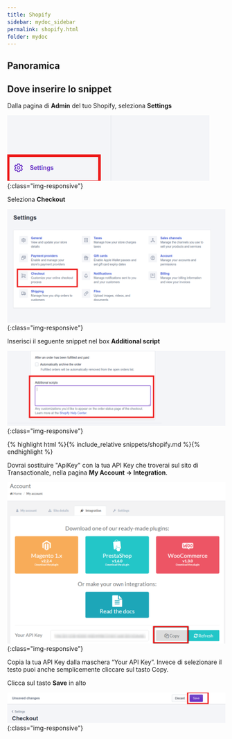 ```yaml
---
title: Shopify
sidebar: mydoc_sidebar
permalink: shopify.html
folder: mydoc
---
```


## Panoramica


## Dove inserire lo snippet 

Dalla pagina di **Admin** del tuo Shopify, seleziona **Settings**

![image-title-here](/images/shopify/settings.png){:class="img-responsive"}

Seleziona **Checkout**

![image-title-here](/images/shopify/checkout.png){:class="img-responsive"}

Inserisci il seguente snippet nel box **Additional script**

![image-title-here](/images/shopify/add_script.png){:class="img-responsive"}


{% highlight html %}{% include_relative snippets/shopify.md %}{% endhighlight %}

Dovrai sostituire "ApiKey" con la tua API Key che troverai sul sito di Transactionale, nella pagina **My Account -> Integration**.

![image-title-here](/images/shopify/apikey.png){:class="img-responsive"}

Copia la tua API Key dalla maschera “Your API Key”. Invece di selezionare il testo puoi anche semplicemente cliccare sul tasto Copy.

Clicca sul tasto **Save** in alto

![image-title-here](/images/shopify/save_settings.png){:class="img-responsive"}
